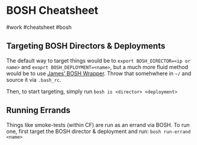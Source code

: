 # BOSH Cheatsheet
#work  #cheatsheet #bosh

## Targeting BOSH Directors & Deployments
The default way to target things would be to `export BOSH_DIRECTOR=<ip or name>` and `exoprt BOSH_DEPLOYMENT=<name>`, but a much more fluid method would be to use [James’ BOSH Wrapper](https://raw.githubusercontent.com/jhunt/env/master/bash/bosh). Throw that somehwhere in `~/` and source it via `.bash_rc`. 

Then, to start targeting, simply run `bosh is <director> <deployment>`

## Running Errands
Things like smoke-tests (within CF) are run as an errand via BOSH. To run one, first target the BOSH director & deployment and run:
 `bosh run-errand <name>`